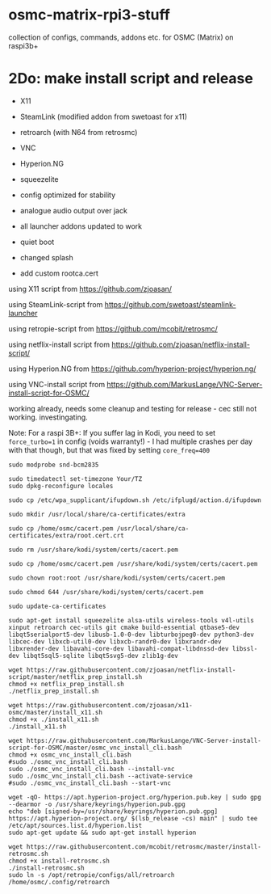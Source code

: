 

# osmc-matrix-rpi3-stuff
collection of configs, commands, addons etc. for OSMC (Matrix) on raspi3b+

# 2Do: make install script and release

- X11

- SteamLink (modified addon from swetoast for x11)

- retroarch (with N64 from retrosmc)

- VNC

- Hyperion.NG

- squeezelite

- config optimized for stability

- analogue audio output over jack

- all launcher addons updated to work

- quiet boot

- changed splash

- add custom rootca.cert

using X11 script from https://github.com/zjoasan/

using SteamLink-script from https://github.com/swetoast/steamlink-launcher

using retropie-script from https://github.com/mcobit/retrosmc/

using netflix-install script from https://github.com/zjoasan/netflix-install-script/

using Hyperion.NG from https://github.com/hyperion-project/hyperion.ng/

using VNC-install script from https://github.com/MarkusLange/VNC-Server-install-script-for-OSMC/


working already, needs some cleanup and testing for release - cec still not working. investingating.

Note:
For a raspi 3B+: If you suffer lag in Kodi, you need to set `force_turbo=1` in config (voids warranty!) - I had multiple crashes per day with that though, but that was fixed by setting `core_freq=400`

`
sudo modprobe snd-bcm2835
`

```
sudo timedatectl set-timezone Your/TZ
sudo dpkg-reconfigure locales
```

```
sudo cp /etc/wpa_supplicant/ifupdown.sh /etc/ifplugd/action.d/ifupdown
```

```
sudo mkdir /usr/local/share/ca-certificates/extra

sudo cp /home/osmc/cacert.pem /usr/local/share/ca-certificates/extra/root.cert.crt

sudo rm /usr/share/kodi/system/certs/cacert.pem

sudo cp /home/osmc/cacert.pem /usr/share/kodi/system/certs/cacert.pem

sudo chown root:root /usr/share/kodi/system/certs/cacert.pem

sudo chmod 644 /usr/share/kodi/system/certs/cacert.pem

sudo update-ca-certificates
```

```
sudo apt-get install squeezelite alsa-utils wireless-tools v4l-utils xinput retroarch cec-utils git cmake build-essential qtbase5-dev libqt5serialport5-dev libusb-1.0-0-dev libturbojpeg0-dev python3-dev libcec-dev libxcb-util0-dev libxcb-randr0-dev libxrandr-dev libxrender-dev libavahi-core-dev libavahi-compat-libdnssd-dev libssl-dev libqt5sql5-sqlite libqt5svg5-dev zlib1g-dev
```

```
wget https://raw.githubusercontent.com/zjoasan/netflix-install-script/master/netflix_prep_install.sh
chmod +x netflix_prep_install.sh
./netflix_prep_install.sh

wget https://raw.githubusercontent.com/zjoasan/x11-osmc/master/install_x11.sh
chmod +x ./install_x11.sh
./install_x11.sh

wget https://raw.githubusercontent.com/MarkusLange/VNC-Server-install-script-for-OSMC/master/osmc_vnc_install_cli.bash
chmod +x osmc_vnc_install_cli.bash
#sudo ./osmc_vnc_install_cli.bash
sudo ./osmc_vnc_install_cli.bash --install-vnc
sudo ./osmc_vnc_install_cli.bash --activate-service
#sudo ./osmc_vnc_install_cli.bash --start-vnc

wget -qO- https://apt.hyperion-project.org/hyperion.pub.key | sudo gpg --dearmor -o /usr/share/keyrings/hyperion.pub.gpg
echo "deb [signed-by=/usr/share/keyrings/hyperion.pub.gpg] https://apt.hyperion-project.org/ $(lsb_release -cs) main" | sudo tee /etc/apt/sources.list.d/hyperion.list
sudo apt-get update && sudo apt-get install hyperion

wget https://raw.githubusercontent.com/mcobit/retrosmc/master/install-retrosmc.sh
chmod +x install-retrosmc.sh
./install-retrosmc.sh
sudo ln -s /opt/retropie/configs/all/retroarch /home/osmc/.config/retroarch
```

